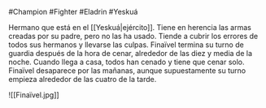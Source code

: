 #Champion #Fighter #Eladrin #Yeskuá

Hermano que está en el [[Yeskuá|ejército]]. Tiene en herencia las armas creadas por su padre, pero no las ha usado. Tiende a cubrir los errores de todos sus hermanos y llevarse las culpas. Finaïvel termina su turno de guardia después de la hora de cenar, alrededor de las diez y media de la noche. Cuando llega a casa, todos han cenado y tiene que cenar solo. Finaïvel desaparece por las mañanas, aunque supuestamente su turno empieza alrededor de las cuatro de la tarde.

![[Finaïvel.jpg]]